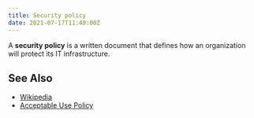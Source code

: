 ```yaml
---
title: Security policy
date: 2021-07-17T11:49:00Z
---
```


A **security policy** is a written document that defines how an organization
will protect its IT infrastructure.

## See Also

* [Wikipedia](https://en.wikipedia.org/wiki/Security_policy)
* [Acceptable Use Policy](20210717115318-acceptable-use-policy.md)
